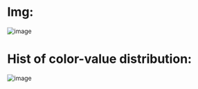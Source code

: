 # Img: 
![image](https://github.com/Shireee/cv-lab1/assets/52496230/36708c05-d811-4925-b255-a3500c559c5a)

# Hist of color-value distribution:
![image](https://github.com/Shireee/cv-labs/assets/52496230/15ef84c7-68ea-4247-b128-1db6a4c6b561)


